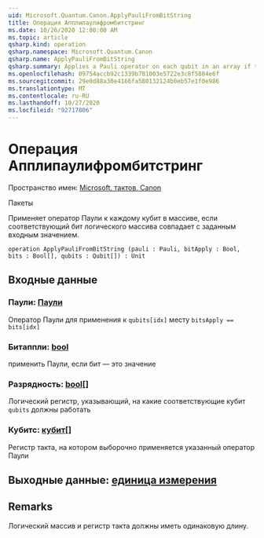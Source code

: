 ```yaml
---
uid: Microsoft.Quantum.Canon.ApplyPauliFromBitString
title: Операция Апплипаулифромбитстринг
ms.date: 10/26/2020 12:00:00 AM
ms.topic: article
qsharp.kind: operation
qsharp.namespace: Microsoft.Quantum.Canon
qsharp.name: ApplyPauliFromBitString
qsharp.summary: Applies a Pauli operator on each qubit in an array if the corresponding bit of a Boolean array matches a given input.
ms.openlocfilehash: 09754accb92c1339b781003e5722e3c8f5884e6f
ms.sourcegitcommit: 29e0d88a30e4166fa580132124b0eb57e1f0e986
ms.translationtype: MT
ms.contentlocale: ru-RU
ms.lasthandoff: 10/27/2020
ms.locfileid: "92717806"
---
```

# <a name="applypaulifrombitstring-operation"></a>Операция Апплипаулифромбитстринг

Пространство имен: [Microsoft. тактов. Canon](xref:Microsoft.Quantum.Canon)

Пакеты [](https://nuget.org/packages/)


Применяет оператор Паули к каждому кубит в массиве, если соответствующий бит логического массива совпадает с заданным входным значением.

```qsharp
operation ApplyPauliFromBitString (pauli : Pauli, bitApply : Bool, bits : Bool[], qubits : Qubit[]) : Unit
```


## <a name="input"></a>Входные данные

### <a name="pauli--pauli"></a>Паули: [Паули](xref:microsoft.quantum.lang-ref.pauli)

Оператор Паули для применения к `qubits[idx]` месту `bitsApply == bits[idx]`


### <a name="bitapply--bool"></a>Битаппли: [bool](xref:microsoft.quantum.lang-ref.bool)

применить Паули, если бит — это значение


### <a name="bits--bool"></a>Разрядность: [bool](xref:microsoft.quantum.lang-ref.bool)[]

Логический регистр, указывающий, на какие соответствующие кубит `qubits` должны работать


### <a name="qubits--qubit"></a>Кубитс: [кубит](xref:microsoft.quantum.lang-ref.qubit)[]

Регистр такта, на котором выборочно применяется указанный оператор Паули



## <a name="output--unit"></a>Выходные данные: [единица измерения](xref:microsoft.quantum.lang-ref.unit)



## <a name="remarks"></a>Remarks

Логический массив и регистр такта должны иметь одинаковую длину.